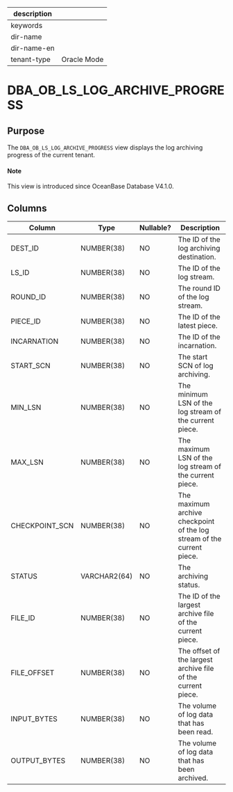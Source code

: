 |description||
|---|---|
|keywords||
|dir-name||
|dir-name-en||
|tenant-type|Oracle Mode|

# DBA_OB_LS_LOG_ARCHIVE_PROGRESS

## Purpose

The `DBA_OB_LS_LOG_ARCHIVE_PROGRESS` view displays the log archiving progress of the current tenant. 

<main id="notice" type='explain'>
  <h4>Note</h4>
  <p>This view is introduced since OceanBase Database V4.1.0. </p>
</main>

## Columns

| **Column** | **Type** | **Nullable?** | Description |
| --- | --- | --- | --- |
| DEST_ID | NUMBER(38) | NO | The ID of the log archiving destination. |
| LS_ID | NUMBER(38) | NO | The ID of the log stream. |
| ROUND_ID | NUMBER(38) | NO | The round ID of the log stream. |
| PIECE_ID | NUMBER(38) | NO | The ID of the latest piece. |
| INCARNATION | NUMBER(38) | NO | The ID of the incarnation. |
| START_SCN | NUMBER(38) | NO | The start SCN of log archiving. |
| MIN_LSN | NUMBER(38) | NO | The minimum LSN of the log stream of the current piece. |
| MAX_LSN | NUMBER(38) | NO | The maximum LSN of the log stream of the current piece. |
| CHECKPOINT_SCN | NUMBER(38) | NO | The maximum archive checkpoint of the log stream of the current piece. |
| STATUS | VARCHAR2(64) | NO | The archiving status. |
| FILE_ID | NUMBER(38) | NO | The ID of the largest archive file of the current piece. |
| FILE_OFFSET | NUMBER(38) | NO | The offset of the largest archive file of the current piece. |
| INPUT_BYTES | NUMBER(38) | NO | The volume of log data that has been read. |
| OUTPUT_BYTES | NUMBER(38) | NO | The volume of log data that has been archived. |
